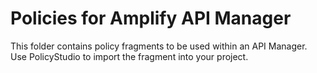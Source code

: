 # Policies for Amplify API Manager

This folder contains policy fragments to be used within an API Manager.
Use PolicyStudio to import the fragment into your project.
